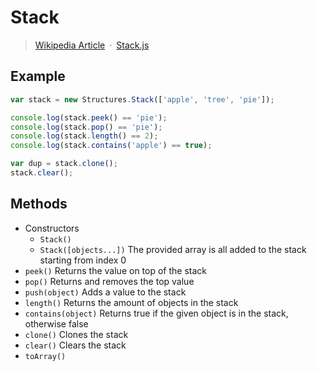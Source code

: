# Stack

> [Wikipedia Article](http://en.wikipedia.org/wiki/Stack_%29abstract_data_type%29)&ensp;&middot;&ensp;[Stack.js](../src/Stack.js)

## Example

```javascript
var stack = new Structures.Stack(['apple', 'tree', 'pie']);

console.log(stack.peek() == 'pie');
console.log(stack.pop() == 'pie');
console.log(stack.length() == 2);
console.log(stack.contains('apple') == true);

var dup = stack.clone();
stack.clear();
```

## Methods

* Constructors
  * `Stack()`
  * `Stack([objects...])` The provided array is all added to the stack starting from index 0
* `peek()` Returns the value on top of the stack
* `pop()` Returns and removes the top value
* `push(object)` Adds a value to the stack
* `length()` Returns the amount of objects in the stack
* `contains(object)` Returns true if the given object is in the stack, otherwise false
* `clone()` Clones the stack
* `clear()` Clears the stack
* `toArray()`